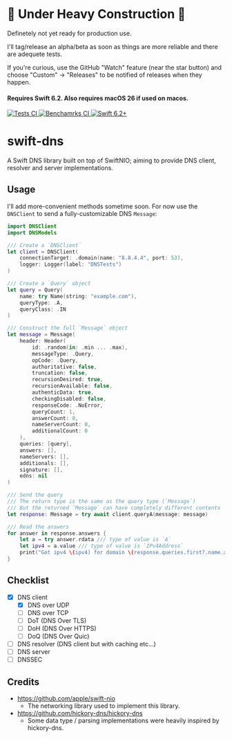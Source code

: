 # 🚧 Under Heavy Construction 🚧

Definetely not yet ready for production use.

I'll tag/release an alpha/beta as soon as things are more reliable and there are adequete tests.

If you're curious, use the GitHub "Watch" feature (near the star button) and choose "Custom" -> "Releases" to be notified of releases when they happen.

#### Requires Swift 6.2. Also requires macOS 26 if used on macos.

<p>
    <a href="https://github.com/MahdiBM/swift-dns/actions/workflows/tests.yml">
        <img
            src="https://img.shields.io/github/actions/workflow/status/MahdiBM/swift-dns/tests.yml?event=push&style=plastic&logo=github&label=tests&logoColor=%23ccc"
            alt="Tests CI"
        >
    </a>
    <a href="https://github.com/MahdiBM/swift-dns/actions/workflows/benchmarks.yml">
        <img
            src="https://img.shields.io/github/actions/workflow/status/MahdiBM/swift-dns/benchmarks.yml?event=push&style=plastic&logo=github&label=benchmarks&logoColor=%23ccc"
            alt="Benchamrks CI"
        >
    </a>
    <a href="https://swift.org">
        <img
            src="https://design.vapor.codes/images/swift62up.svg"
            alt="Swift 6.2+"
        >
    </a>
</p>

# swift-dns

A Swift DNS library built on top of SwiftNIO; aiming to provide DNS client, resolver and server implementations.

## Usage

I'll add more-convenient methods sometime soon.
For now use the `DNSClient` to send a fully-customizable DNS `Message`:

```swift
import DNSClient
import DNSModels

/// Create a `DNSClient`
let client = DNSClient(
    connectionTarget: .domain(name: "8.8.4.4", port: 53),
    logger: Logger(label: "DNSTests")
)

/// Create a `Query` object
let query = Query(
    name: try Name(string: "example.com"),
    queryType: .A,
    queryClass: .IN
)

/// Construct the full `Message` object
let message = Message(
    header: Header(
        id: .random(in: .min ... .max),
        messageType: .Query,
        opCode: .Query,
        authoritative: false,
        truncation: false,
        recursionDesired: true,
        recursionAvailable: false,
        authenticData: true,
        checkingDisabled: false,
        responseCode: .NoError,
        queryCount: 1,
        answerCount: 0,
        nameServerCount: 0,
        additionalCount: 0
    ),
    queries: [query],
    answers: [],
    nameServers: [],
    additionals: [],
    signature: [],
    edns: nil
)

/// Send the query
/// The return type is the same as the query type (`Message`)
/// But the returned `Message` can have completely different contents
let response: Message = try await client.queryA(message: message)

/// Read the answers
for answer in response.answers {
    let a = try answer.rdata /// type of value is `A`
    let ipv4 = a.value /// type of value is `IPv4Address`
    print("Got ipv4 \(ipv4) for domain \(response.queries.first?.name.asString() ?? "n/a")")
}
```

## Checklist

- [x] DNS client
  - [x] DNS over UDP
  - [ ] DNS over TCP
  - [ ] DoT (DNS Over TLS)
  - [ ] DoH (DNS Over HTTPS)
  - [ ] DoQ (DNS Over Quic)
- [ ] DNS resolver (DNS client but with caching etc...)
- [ ] DNS server
- [ ] DNSSEC

## Credits

- https://github.com/apple/swift-nio
  - The networking library used to implement this library.
- https://github.com/hickory-dns/hickory-dns
  - Some data type / parsing implementations were heavily inspired by hickory-dns.
